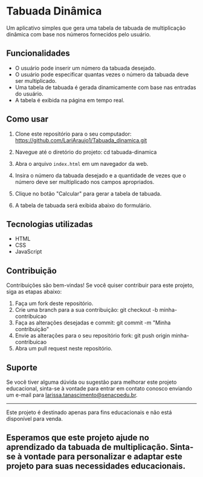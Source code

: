 # Tabuada Dinâmica

Um aplicativo simples que gera uma tabela de tabuada de multiplicação dinâmica com base nos números fornecidos pelo usuário.

## Funcionalidades

- O usuário pode inserir um número da tabuada desejado.
- O usuário pode especificar quantas vezes o número da tabuada deve ser multiplicado.
- Uma tabela de tabuada é gerada dinamicamente com base nas entradas do usuário.
- A tabela é exibida na página em tempo real.

## Como usar
1. Clone este repositório para o seu computador: https://github.com/LariAraujo1/Tabuada_dinamica.git

2. Navegue até o diretório do projeto: cd tabuada-dinamica
3. Abra o arquivo `index.html` em um navegador da web.
4. Insira o número da tabuada desejado e a quantidade de vezes que o número deve ser multiplicado nos campos apropriados.
5. Clique no botão "Calcular" para gerar a tabela de tabuada.
6. A tabela de tabuada será exibida abaixo do formulário.

## Tecnologias utilizadas
- HTML
- CSS
- JavaScript

## Contribuição
Contribuições são bem-vindas! Se você quiser contribuir para este projeto, siga as etapas abaixo:
1. Faça um fork deste repositório.
2. Crie uma branch para a sua contribuição: git checkout -b minha-contribuicao
3. Faça as alterações desejadas e commit: git commit -m "Minha contribuição"
4. Envie as alterações para o seu repositório fork: git push origin minha-contribuicao
5. Abra um pull request neste repositório.
 
## Suporte
 
Se você tiver alguma dúvida ou sugestão para melhorar este projeto educacional, sinta-se à vontade para entrar em contato conosco enviando um e-mail para larissa.tanascimento@senacpedu.br.
 
---
 
Este projeto é destinado apenas para fins educacionais e não está disponível para venda.
 
Esperamos que este projeto ajude no aprendizado da tabuada de multiplicação. Sinta-se à vontade para personalizar e adaptar este projeto para suas necessidades educacionais.
---

